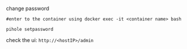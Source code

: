 change password
```
#enter to the container using docker exec -it <container name> bash

pihole setpassword
```

check the ui: `http://<hostIP>/admin`